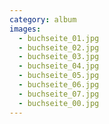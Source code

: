 ```yaml
---
category: album
images: 
  - buchseite_01.jpg
  - buchseite_02.jpg
  - buchseite_03.jpg
  - buchseite_04.jpg
  - buchseite_05.jpg
  - buchseite_06.jpg
  - buchseite_07.jpg
  - buchseite_00.jpg
---
```



